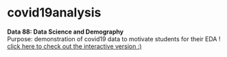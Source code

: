 # covid19analysis
**Data 88: Data Science and Demography**  
Purpose: demonstration of covid19 data to motivate students for their EDA !  
[click here to check out the interactive version :)](https://nbviewer.jupyter.org/github/sssandan/covid19analysis/blob/main/lab09.ipynb)
